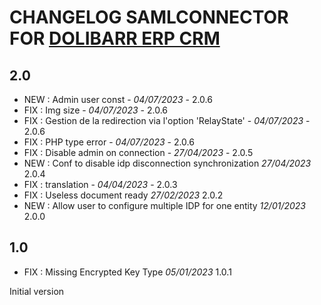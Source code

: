 # CHANGELOG SAMLCONNECTOR FOR [DOLIBARR ERP CRM](https://www.dolibarr.org)

## 2.0
- NEW : Admin user const - *04/07/2023* - 2.0.6
- FIX : Img size - *04/07/2023* - 2.0.6
- FIX : Gestion de la redirection via l'option 'RelayState' - *04/07/2023* - 2.0.6
- FIX : PHP type error - *04/07/2023* - 2.0.6
- FIX : Disable admin on connection - *27/04/2023* - 2.0.5
- NEW : Conf to disable idp disconnection synchronization *27/04/2023* 2.0.4
- FIX : translation - *04/04/2023* - 2.0.3
- FIX : Useless document ready *27/02/2023* 2.0.2
- NEW : Allow user to configure multiple IDP for one entity *12/01/2023* 2.0.0

## 1.0
- FIX : Missing Encrypted Key Type *05/01/2023* 1.0.1

Initial version

